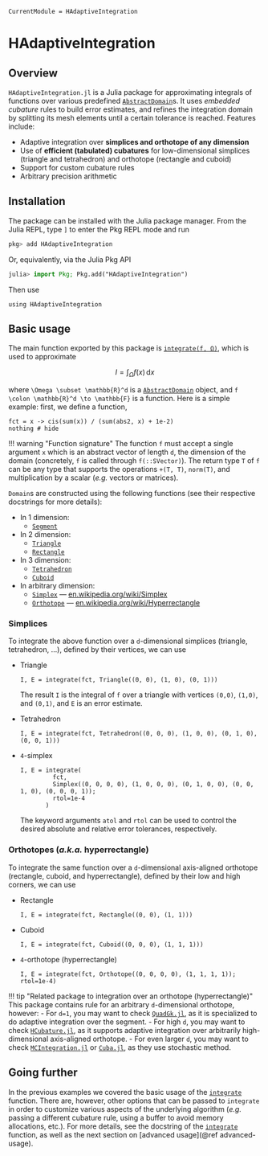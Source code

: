 ```@meta
CurrentModule = HAdaptiveIntegration
```

# HAdaptiveIntegration

## Overview

`HAdaptiveIntegration.jl` is a Julia package for approximating integrals of functions over
various predefined [`AbstractDomain`](@ref)s. It uses *embedded cubature* rules to build
error estimates, and refines the integration domain by splitting its mesh elements until a
certain tolerance is reached. Features include:

- Adaptive integration over **simplices and orthotope of any dimension**
- Use of **efficient (tabulated) cubatures** for low-dimensional simplices (triangle and
  tetrahedron) and orthotope (rectangle and cuboid)
- Support for custom cubature rules
- Arbitrary precision arithmetic

## Installation

The package can be installed with the Julia package manager.
From the Julia REPL, type `]` to enter the Pkg REPL mode and run

```julia
pkg> add HAdaptiveIntegration
```

Or, equivalently, via the Julia Pkg API

```julia
julia> import Pkg; Pkg.add("HAdaptiveIntegration")
```

Then use

```@example quickstart
using HAdaptiveIntegration
```

## Basic usage

The main function exported by this package is [`integrate(f, Ω)`](@ref), which is used to
approximate

```math
I = \int_{\Omega} f(x) \, \mathrm{d}x
```

where ``\Omega \subset \mathbb{R}^d`` is a [`AbstractDomain`](@ref) object, and
``f \colon \mathbb{R}^d \to \mathbb{F}`` is a function. Here is a simple example: first, we
define a function,

```@example quickstart
fct = x -> cis(sum(x)) / (sum(abs2, x) + 1e-2)
nothing # hide
```

!!! warning "Function signature"
    The function `f` must accept a single argument `x` which is an abstract vector of length
    `d`, the dimension of the domain (concretely, `f` is called through `f(::SVector)`). The
    return type `T` of `f` can be any type that supports the operations `+(T, T)`,
    `norm(T)`, and multiplication by a scalar (*e.g.* vectors or matrices).

`Domain`s are constructed using the following functions (see their respective docstrings for
more details):

- In 1 dimension:
  - [`Segment`](@ref)
- In 2 dimension:
  - [`Triangle`](@ref)
  - [`Rectangle`](@ref)
- In 3 dimension:
  - [`Tetrahedron`](@ref)
  - [`Cuboid`](@ref)
- In arbitrary dimension:
  - [`Simplex`](@ref) — [en.wikipedia.org/wiki/Simplex](https://en.wikipedia.org/wiki/Simplex)
  - [`Orthotope`](@ref) — [en.wikipedia.org/wiki/Hyperrectangle](https://en.wikipedia.org/wiki/Hyperrectangle)

### Simplices

To integrate the above function over a ``d``-dimensional simplices (triangle, tetrahedron,
...), defined by their vertices, we can use

- Triangle

  ```@example quickstart
  I, E = integrate(fct, Triangle((0, 0), (1, 0), (0, 1)))
  ```

  The result `I` is the integral of `f` over a triangle with vertices `(0,0)`, `(1,0)`, and
  `(0,1)`, and `E` is an error estimate.
- Tetrahedron

  ```@example quickstart
  I, E = integrate(fct, Tetrahedron((0, 0, 0), (1, 0, 0), (0, 1, 0), (0, 0, 1)))
  ```

- ``4``-simplex

  ```@example quickstart
  I, E = integrate(
           fct,
           Simplex((0, 0, 0, 0), (1, 0, 0, 0), (0, 1, 0, 0), (0, 0, 1, 0), (0, 0, 0, 1));
           rtol=1e-4
         )
  ```

  The keyword arguments `atol` and `rtol` can be used to control the desired absolute and
  relative error tolerances, respectively.

### Orthotopes (*a.k.a.* hyperrectangle)

To integrate the same function over a ``d``-dimensional axis-aligned orthotope (rectangle,
cuboid, and hyperrectangle), defined by their low and high corners, we can use

- Rectangle

  ```@example quickstart
  I, E = integrate(fct, Rectangle((0, 0), (1, 1)))
  ```

- Cuboid

  ```@example quickstart
  I, E = integrate(fct, Cuboid((0, 0, 0), (1, 1, 1)))
  ```

- ``4``-orthotope (hyperrectangle)

  ```@example quickstart
  I, E = integrate(fct, Orthotope((0, 0, 0, 0), (1, 1, 1, 1)); rtol=1e-4)
  ```

!!! tip "Related package to integration over an orthotope (hyperrectangle)"
    This package contains rule for an arbitrary ``d``-dimensional orthotope, however:
    - For ``d=1``, you may want to check
      [`QuadGk.jl`](https://github.com/JuliaMath/QuadGK.jl), as it is specialized to do
      adaptive integration over the segment.
    - For high ``d``, you may want to check
      [`HCubature.jl`](https://github.com/JuliaMath/HCubature.jl), as it supports adaptive
      integration over arbitrarily high-dimensional axis-aligned orthotope.
    - For even larger ``d``, you may want to check
      [`MCIntegration.jl`](https://github.com/numericalEFT/MCIntegration.jl) or
      [`Cuba.jl`](https://github.com/giordano/Cuba.jl), as they use stochastic method.

## Going further

In the previous examples we covered the basic usage of the [`integrate`](@ref) function.
There are, however, other options that can be passed to `integrate` in order to customize
various aspects of the underlying algorithm (*e.g.* passing a different cubature rule, using
a buffer to avoid memory allocations, etc.). For more details, see the docstring of the
[`integrate`](@ref) function, as well as the next section on
[advanced usage](@ref advanced-usage).
